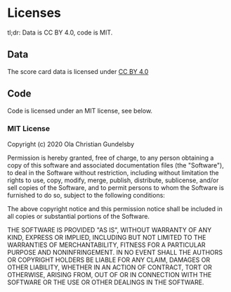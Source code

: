 # Licenses

tl;dr: Data is CC BY 4.0, code is MIT.

## Data

The score card data is licensed under [CC BY 4.0](https://creativecommons.org/licenses/by/4.0/)

## Code

Code is licensed under an MIT license, see below.

### MIT License

Copyright (c) 2020 Ola Christian Gundelsby

Permission is hereby granted, free of charge, to any person obtaining a copy
of this software and associated documentation files (the "Software"), to deal
in the Software without restriction, including without limitation the rights
to use, copy, modify, merge, publish, distribute, sublicense, and/or sell
copies of the Software, and to permit persons to whom the Software is
furnished to do so, subject to the following conditions:

The above copyright notice and this permission notice shall be included in all
copies or substantial portions of the Software.

THE SOFTWARE IS PROVIDED "AS IS", WITHOUT WARRANTY OF ANY KIND, EXPRESS OR
IMPLIED, INCLUDING BUT NOT LIMITED TO THE WARRANTIES OF MERCHANTABILITY,
FITNESS FOR A PARTICULAR PURPOSE AND NONINFRINGEMENT. IN NO EVENT SHALL THE
AUTHORS OR COPYRIGHT HOLDERS BE LIABLE FOR ANY CLAIM, DAMAGES OR OTHER
LIABILITY, WHETHER IN AN ACTION OF CONTRACT, TORT OR OTHERWISE, ARISING FROM,
OUT OF OR IN CONNECTION WITH THE SOFTWARE OR THE USE OR OTHER DEALINGS IN THE
SOFTWARE.
